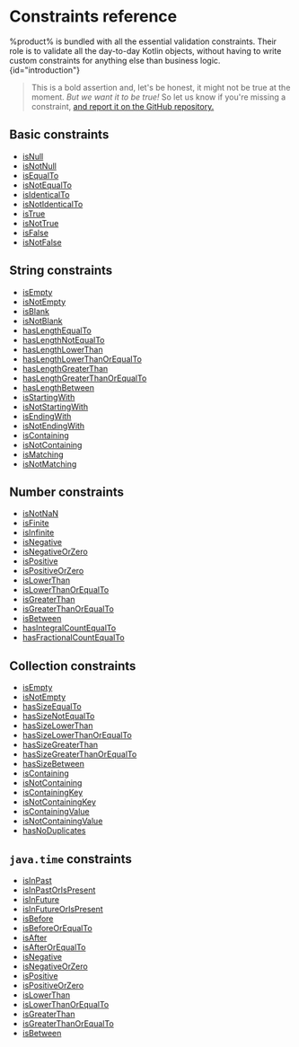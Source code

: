 # Constraints reference

%product% is bundled with all the essential validation constraints. Their role is to validate all the day-to-day Kotlin
objects, without having to write custom constraints for anything else than business logic. {id="introduction"}

> This is a bold assertion and, let's be honest, it might not be true at the moment. _But we want it to be true!_ So let
> us know if you're missing a constraint, [and report it on the GitHub repository.](%github_product_url%/issues)

## Basic constraints

- [isNull](https://akkurate.dev/api/akkurate-core/dev.nesk.akkurate.constraints.builders/is-null.html)
- [isNotNull](https://akkurate.dev/api/akkurate-core/dev.nesk.akkurate.constraints.builders/is-not-null.html)
- [isEqualTo](https://akkurate.dev/api/akkurate-core/dev.nesk.akkurate.constraints.builders/is-equal-to.html)
- [isNotEqualTo](https://akkurate.dev/api/akkurate-core/dev.nesk.akkurate.constraints.builders/is-not-equal-to.html)
- [isIdenticalTo](https://akkurate.dev/api/akkurate-core/dev.nesk.akkurate.constraints.builders/is-identical-to.html)
- [isNotIdenticalTo](https://akkurate.dev/api/akkurate-core/dev.nesk.akkurate.constraints.builders/is-not-identical-to.html)
- [isTrue](https://akkurate.dev/api/akkurate-core/dev.nesk.akkurate.constraints.builders/is-true.html)
- [isNotTrue](https://akkurate.dev/api/akkurate-core/dev.nesk.akkurate.constraints.builders/is-not-true.html)
- [isFalse](https://akkurate.dev/api/akkurate-core/dev.nesk.akkurate.constraints.builders/is-false.html)
- [isNotFalse](https://akkurate.dev/api/akkurate-core/dev.nesk.akkurate.constraints.builders/is-not-false.html)

## String constraints

- [isEmpty](https://akkurate.dev/api/akkurate-core/dev.nesk.akkurate.constraints.builders/is-empty.html)
- [isNotEmpty](https://akkurate.dev/api/akkurate-core/dev.nesk.akkurate.constraints.builders/is-not-empty.html)
- [isBlank](https://akkurate.dev/api/akkurate-core/dev.nesk.akkurate.constraints.builders/is-blank.html)
- [isNotBlank](https://akkurate.dev/api/akkurate-core/dev.nesk.akkurate.constraints.builders/is-not-blank.html)
- [hasLengthEqualTo](https://akkurate.dev/api/akkurate-core/dev.nesk.akkurate.constraints.builders/has-length-equal-to.html)
- [hasLengthNotEqualTo](https://akkurate.dev/api/akkurate-core/dev.nesk.akkurate.constraints.builders/has-length-not-equal-to.html)
- [hasLengthLowerThan](https://akkurate.dev/api/akkurate-core/dev.nesk.akkurate.constraints.builders/has-length-lower-than.html)
- [hasLengthLowerThanOrEqualTo](https://akkurate.dev/api/akkurate-core/dev.nesk.akkurate.constraints.builders/has-length-lower-than-or-equal-to.html)
- [hasLengthGreaterThan](https://akkurate.dev/api/akkurate-core/dev.nesk.akkurate.constraints.builders/has-length-greater-than.html)
- [hasLengthGreaterThanOrEqualTo](https://akkurate.dev/api/akkurate-core/dev.nesk.akkurate.constraints.builders/has-length-greater-than-or-equal-to.html)
- [hasLengthBetween](https://akkurate.dev/api/akkurate-core/dev.nesk.akkurate.constraints.builders/has-length-between.html)
- [isStartingWith](https://akkurate.dev/api/akkurate-core/dev.nesk.akkurate.constraints.builders/is-starting-with.html)
- [isNotStartingWith](https://akkurate.dev/api/akkurate-core/dev.nesk.akkurate.constraints.builders/is-not-starting-with.html)
- [isEndingWith](https://akkurate.dev/api/akkurate-core/dev.nesk.akkurate.constraints.builders/is-ending-with.html)
- [isNotEndingWith](https://akkurate.dev/api/akkurate-core/dev.nesk.akkurate.constraints.builders/is-not-ending-with.html)
- [isContaining](https://akkurate.dev/api/akkurate-core/dev.nesk.akkurate.constraints.builders/is-containing.html)
- [isNotContaining](https://akkurate.dev/api/akkurate-core/dev.nesk.akkurate.constraints.builders/is-not-containing.html)
- [isMatching](https://akkurate.dev/api/akkurate-core/dev.nesk.akkurate.constraints.builders/is-matching.html)
- [isNotMatching](https://akkurate.dev/api/akkurate-core/dev.nesk.akkurate.constraints.builders/is-not-matching.html)

## Number constraints

- [isNotNaN](https://akkurate.dev/api/akkurate-core/dev.nesk.akkurate.constraints.builders/is-not-na-n.html)
- [isFinite](https://akkurate.dev/api/akkurate-core/dev.nesk.akkurate.constraints.builders/is-finite.html)
- [isInfinite](https://akkurate.dev/api/akkurate-core/dev.nesk.akkurate.constraints.builders/is-infinite.html)
- [isNegative](https://akkurate.dev/api/akkurate-core/dev.nesk.akkurate.constraints.builders/is-negative.html)
- [isNegativeOrZero](https://akkurate.dev/api/akkurate-core/dev.nesk.akkurate.constraints.builders/is-negative-or-zero.html)
- [isPositive](https://akkurate.dev/api/akkurate-core/dev.nesk.akkurate.constraints.builders/is-positive.html)
- [isPositiveOrZero](https://akkurate.dev/api/akkurate-core/dev.nesk.akkurate.constraints.builders/is-positive-or-zero.html)
- [isLowerThan](https://akkurate.dev/api/akkurate-core/dev.nesk.akkurate.constraints.builders/is-lower-than.html)
- [isLowerThanOrEqualTo](https://akkurate.dev/api/akkurate-core/dev.nesk.akkurate.constraints.builders/is-lower-than-or-equal-to.html)
- [isGreaterThan](https://akkurate.dev/api/akkurate-core/dev.nesk.akkurate.constraints.builders/is-greater-than.html)
- [isGreaterThanOrEqualTo](https://akkurate.dev/api/akkurate-core/dev.nesk.akkurate.constraints.builders/is-greater-than-or-equal-to.html)
- [isBetween](https://akkurate.dev/api/akkurate-core/dev.nesk.akkurate.constraints.builders/is-between.html)
- [hasIntegralCountEqualTo](https://akkurate.dev/api/akkurate-core/dev.nesk.akkurate.constraints.builders/has-integral-count-equal-to.html)
- [hasFractionalCountEqualTo](https://akkurate.dev/api/akkurate-core/dev.nesk.akkurate.constraints.builders/has-fractional-count-equal-to.html)

## Collection constraints

- [isEmpty](https://akkurate.dev/api/akkurate-core/dev.nesk.akkurate.constraints.builders/is-empty.html)
- [isNotEmpty](https://akkurate.dev/api/akkurate-core/dev.nesk.akkurate.constraints.builders/is-not-empty.html)
- [hasSizeEqualTo](https://akkurate.dev/api/akkurate-core/dev.nesk.akkurate.constraints.builders/has-size-equal-to.html)
- [hasSizeNotEqualTo](https://akkurate.dev/api/akkurate-core/dev.nesk.akkurate.constraints.builders/has-size-not-equal-to.html)
- [hasSizeLowerThan](https://akkurate.dev/api/akkurate-core/dev.nesk.akkurate.constraints.builders/has-size-lower-than.html)
- [hasSizeLowerThanOrEqualTo](https://akkurate.dev/api/akkurate-core/dev.nesk.akkurate.constraints.builders/has-size-lower-than-or-equal-to.html)
- [hasSizeGreaterThan](https://akkurate.dev/api/akkurate-core/dev.nesk.akkurate.constraints.builders/has-size-greater-than.html)
- [hasSizeGreaterThanOrEqualTo](https://akkurate.dev/api/akkurate-core/dev.nesk.akkurate.constraints.builders/has-size-greater-than-or-equal-to.html)
- [hasSizeBetween](https://akkurate.dev/api/akkurate-core/dev.nesk.akkurate.constraints.builders/has-size-between.html)
- [isContaining](https://akkurate.dev/api/akkurate-core/dev.nesk.akkurate.constraints.builders/is-containing.html)
- [isNotContaining](https://akkurate.dev/api/akkurate-core/dev.nesk.akkurate.constraints.builders/is-not-containing.html)
- [isContainingKey](https://akkurate.dev/api/akkurate-core/dev.nesk.akkurate.constraints.builders/is-containing-key.html)
- [isNotContainingKey](https://akkurate.dev/api/akkurate-core/dev.nesk.akkurate.constraints.builders/is-not-containing-key.html)
- [isContainingValue](https://akkurate.dev/api/akkurate-core/dev.nesk.akkurate.constraints.builders/is-containing-value.html)
- [isNotContainingValue](https://akkurate.dev/api/akkurate-core/dev.nesk.akkurate.constraints.builders/is-not-containing-value.html)
- [hasNoDuplicates](https://akkurate.dev/api/akkurate-core/dev.nesk.akkurate.constraints.builders/has-no-duplicates.html)

## `java.time` constraints

- [isInPast](https://akkurate.dev/api/akkurate-core/dev.nesk.akkurate.constraints.builders/is-in-past.html)
- [isInPastOrIsPresent](https://akkurate.dev/api/akkurate-core/dev.nesk.akkurate.constraints.builders/is-in-past-or-is-present.html)
- [isInFuture](https://akkurate.dev/api/akkurate-core/dev.nesk.akkurate.constraints.builders/is-in-future.html)
- [isInFutureOrIsPresent](https://akkurate.dev/api/akkurate-core/dev.nesk.akkurate.constraints.builders/is-in-future-or-is-present.html)
- [isBefore](https://akkurate.dev/api/akkurate-core/dev.nesk.akkurate.constraints.builders/is-before.html)
- [isBeforeOrEqualTo](https://akkurate.dev/api/akkurate-core/dev.nesk.akkurate.constraints.builders/is-before-or-equal-to.html)
- [isAfter](https://akkurate.dev/api/akkurate-core/dev.nesk.akkurate.constraints.builders/is-after.html)
- [isAfterOrEqualTo](https://akkurate.dev/api/akkurate-core/dev.nesk.akkurate.constraints.builders/is-after-or-equal-to.html)
- [isNegative](https://akkurate.dev/api/akkurate-core/dev.nesk.akkurate.constraints.builders/is-negative.html)
- [isNegativeOrZero](https://akkurate.dev/api/akkurate-core/dev.nesk.akkurate.constraints.builders/is-negative-or-zero.html)
- [isPositive](https://akkurate.dev/api/akkurate-core/dev.nesk.akkurate.constraints.builders/is-positive.html)
- [isPositiveOrZero](https://akkurate.dev/api/akkurate-core/dev.nesk.akkurate.constraints.builders/is-positive-or-zero.html)
- [isLowerThan](https://akkurate.dev/api/akkurate-core/dev.nesk.akkurate.constraints.builders/is-lower-than.html)
- [isLowerThanOrEqualTo](https://akkurate.dev/api/akkurate-core/dev.nesk.akkurate.constraints.builders/is-lower-than-or-equal-to.html)
- [isGreaterThan](https://akkurate.dev/api/akkurate-core/dev.nesk.akkurate.constraints.builders/is-greater-than.html)
- [isGreaterThanOrEqualTo](https://akkurate.dev/api/akkurate-core/dev.nesk.akkurate.constraints.builders/is-greater-than-or-equal-to.html)
- [isBetween](https://akkurate.dev/api/akkurate-core/dev.nesk.akkurate.constraints.builders/is-between.html)

<seealso style="cards">
  <category ref="related">
    <a href="apply-constraints.md" />
  </category>
</seealso>
